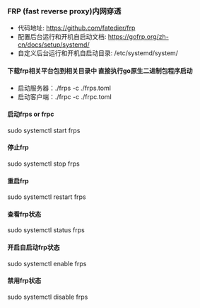 ### FRP (fast reverse proxy)内网穿透

- 代码地址: https://github.com/fatedier/frp
- 配置后台运行和开机自启动文档: https://gofrp.org/zh-cn/docs/setup/systemd/
- 自定义后台运行和开机自启动目录: /etc/systemd/system/

#### 下载frp相关平台包到相关目录中  直接执行go原生二进制包程序启动

- 启动服务器：./frps -c ./frps.toml
- 启动客户端：./frpc -c ./frpc.toml

#### 启动frps or frpc
sudo systemctl start frps
#### 停止frp
sudo systemctl stop frps
#### 重启frp
sudo systemctl restart frps
#### 查看frp状态
sudo systemctl status frps
#### 开启自启动frp状态
sudo systemctl enable frps
#### 禁用frp状态
sudo systemctl disable frps